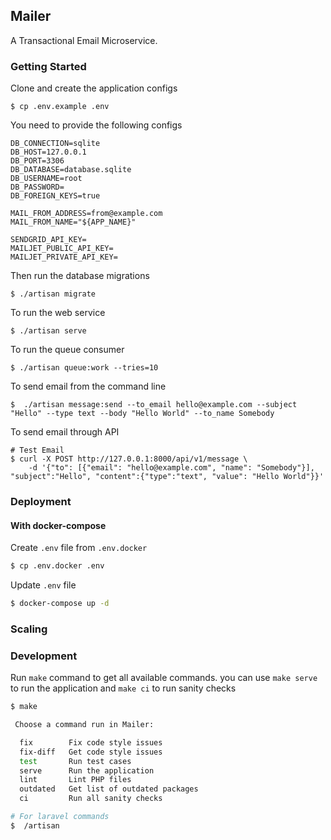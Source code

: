 ## Mailer

A Transactional Email Microservice.


### Getting Started

Clone and create the application configs

```
$ cp .env.example .env
```

You need to provide the following configs

```
DB_CONNECTION=sqlite
DB_HOST=127.0.0.1
DB_PORT=3306
DB_DATABASE=database.sqlite
DB_USERNAME=root
DB_PASSWORD=
DB_FOREIGN_KEYS=true

MAIL_FROM_ADDRESS=from@example.com
MAIL_FROM_NAME="${APP_NAME}"

SENDGRID_API_KEY=
MAILJET_PUBLIC_API_KEY=
MAILJET_PRIVATE_API_KEY=
```

Then run the database migrations

```
$ ./artisan migrate
```

To run the web service

```
$ ./artisan serve
```

To run the queue consumer

```
$ ./artisan queue:work --tries=10
```

To send email from the command line

```
$  ./artisan message:send --to_email hello@example.com --subject "Hello" --type text --body "Hello World" --to_name Somebody
```

To send email through API

```
# Test Email
$ curl -X POST http://127.0.0.1:8000/api/v1/message \
    -d '{"to": [{"email": "hello@example.com", "name": "Somebody"}], "subject":"Hello", "content":{"type":"text", "value": "Hello World"}}'
```

### Deployment

#### With docker-compose

Create `.env` file from `.env.docker`

```bash
$ cp .env.docker .env
```

Update `.env` file

```bash
$ docker-compose up -d
```

### Scaling



### Development

Run `make` command to get all available commands. you can use `make serve` to run the application and `make ci` to run sanity checks

```bash
$ make

 Choose a command run in Mailer:

  fix        Fix code style issues
  fix-diff   Get code style issues
  test       Run test cases
  serve      Run the application
  lint       Lint PHP files
  outdated   Get list of outdated packages
  ci         Run all sanity checks

# For laravel commands
$  /artisan
```
